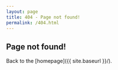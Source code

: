 ```yaml
---
layout: page
title: 404 - Page not found!
permalink: /404.html
---
```


<p align="center">
  <h2>Page not found!</h2>
</p>

Back to the [homepage]({{ site.baseurl }}/).
